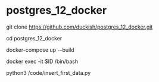 # postgres_12_docker

git clone https://github.com/duckish/postgres_12_docker.git

cd postgres_12_docker

docker-compose up --build

docker exec -it $ID /bin/bash

python3 /code/insert_first_data.py
